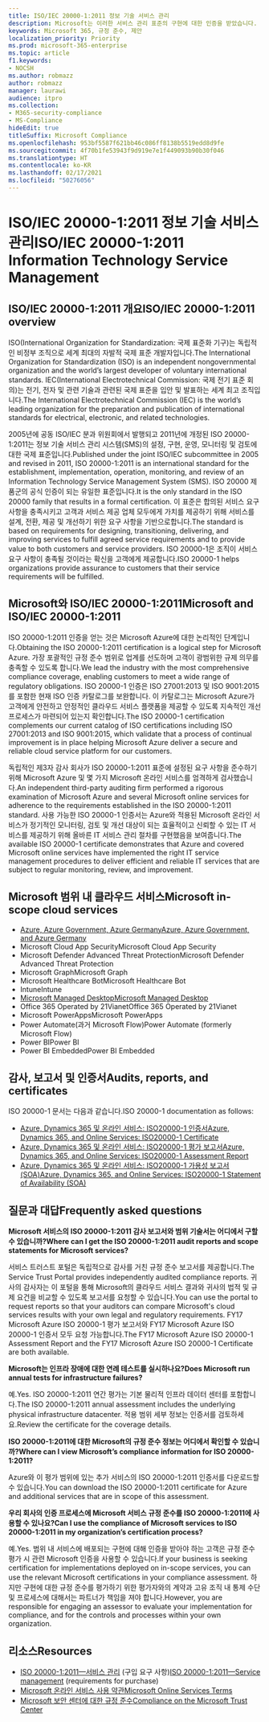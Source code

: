 ```yaml
---
title: ISO/IEC 20000-1:2011 정보 기술 서비스 관리
description: Microsoft는 이러한 서비스 관리 표준의 구현에 대한 인증을 받았습니다.
keywords: Microsoft 365, 규정 준수, 제안
localization_priority: Priority
ms.prod: microsoft-365-enterprise
ms.topic: article
f1.keywords:
- NOCSH
ms.author: robmazz
author: robmazz
manager: laurawi
audience: itpro
ms.collection:
- M365-security-compliance
- MS-Compliance
hideEdit: true
titleSuffix: Microsoft Compliance
ms.openlocfilehash: 953bf5587f621bb46c086ff8138b5519edd8d9fe
ms.sourcegitcommit: 4f70b1fe53943f9d919e7e1f449093b90b30f046
ms.translationtype: HT
ms.contentlocale: ko-KR
ms.lasthandoff: 02/17/2021
ms.locfileid: "50276056"
---
```

# <a name="isoiec-20000-12011-information-technology-service-management"></a><span data-ttu-id="01392-104">ISO/IEC 20000-1:2011 정보 기술 서비스 관리</span><span class="sxs-lookup"><span data-stu-id="01392-104">ISO/IEC 20000-1:2011 Information Technology Service Management</span></span>

## <a name="isoiec-20000-12011-overview"></a><span data-ttu-id="01392-105">ISO/IEC 20000-1:2011 개요</span><span class="sxs-lookup"><span data-stu-id="01392-105">ISO/IEC 20000-1:2011 overview</span></span>

<span data-ttu-id="01392-106">ISO(International Organization for Standardization: 국제 표준화 기구)는 독립적인 비정부 조직으로 세계 최대의 자발적 국제 표준 개발자입니다.</span><span class="sxs-lookup"><span data-stu-id="01392-106">The International Organization for Standardization (ISO) is an independent nongovernmental organization and the world’s largest developer of voluntary international standards.</span></span> <span data-ttu-id="01392-107">IEC(International Electrotechnical Commission: 국제 전기 표준 회의)는 전기, 전자 및 관련 기술과 관련된 국제 표준을 입안 및 발표하는 세계 최고 조직입니다.</span><span class="sxs-lookup"><span data-stu-id="01392-107">The International Electrotechnical Commission (IEC) is the world’s leading organization for the preparation and publication of international standards for electrical, electronic, and related technologies.</span></span>  
  
<span data-ttu-id="01392-108">2005년에 공동 ISO/IEC 분과 위원회에서 발행되고 2011년에 개정된 ISO 20000-1:2011는 정보 기술 서비스 관리 시스템(SMS)의 설정, 구현, 운영, 모니터링 및 검토에 대한 국제 표준입니다.</span><span class="sxs-lookup"><span data-stu-id="01392-108">Published under the joint ISO/IEC subcommittee in 2005 and revised in 2011, ISO 20000-1:2011 is an international standard for the establishment, implementation, operation, monitoring, and review of an Information Technology Service Management System (SMS).</span></span> <span data-ttu-id="01392-109">ISO 20000 제품군의 공식 인증이 되는 유일한 표준입니다.</span><span class="sxs-lookup"><span data-stu-id="01392-109">It is the only standard in the ISO 20000 family that results in a formal certification.</span></span> <span data-ttu-id="01392-110">이 표준은 합의된 서비스 요구 사항을 충족시키고 고객과 서비스 제공 업체 모두에게 가치를 제공하기 위해 서비스를 설계, 전환, 제공 및 개선하기 위한 요구 사항을 기반으로합니다.</span><span class="sxs-lookup"><span data-stu-id="01392-110">The standard is based on requirements for designing, transitioning, delivering, and improving services to fulfill agreed service requirements and to provide value to both customers and service providers.</span></span> <span data-ttu-id="01392-111">ISO 20000-1은 조직이 서비스 요구 사항이 충족될 것이라는 확신을 고객에게 제공합니다.</span><span class="sxs-lookup"><span data-stu-id="01392-111">ISO 20000-1 helps organizations provide assurance to customers that their service requirements will be fulfilled.</span></span>

## <a name="microsoft-and-isoiec-20000-12011"></a><span data-ttu-id="01392-112">Microsoft와 ISO/IEC 20000-1:2011</span><span class="sxs-lookup"><span data-stu-id="01392-112">Microsoft and ISO/IEC 20000-1:2011</span></span>

<span data-ttu-id="01392-113">ISO 20000-1:2011 인증을 얻는 것은 Microsoft Azure에 대한 논리적인 단계입니다.</span><span class="sxs-lookup"><span data-stu-id="01392-113">Obtaining the ISO 20000-1:2011 certification is a logical step for Microsoft Azure.</span></span> <span data-ttu-id="01392-114">가장 포괄적인 규정 준수 범위로 업계를 선도하며 고객이 광범위한 규제 의무를 충족할 수 있도록 합니다.</span><span class="sxs-lookup"><span data-stu-id="01392-114">We lead the industry with the most comprehensive compliance coverage, enabling customers to meet a wide range of regulatory obligations.</span></span> <span data-ttu-id="01392-115">ISO 20000-1 인증은 ISO 27001:2013 및 ISO 9001:2015를 포함한 현재 ISO 인증 카탈로그를 보완합니다. 이 카탈로그는 Microsoft Azure가 고객에게 안전하고 안정적인 클라우드 서비스 플랫폼을 제공할 수 있도록 지속적인 개선 프로세스가 마련되어 있는지 확인합니다.</span><span class="sxs-lookup"><span data-stu-id="01392-115">The ISO 20000-1 certification complements our current catalog of ISO certifications including ISO 27001:2013 and ISO 9001:2015, which validate that a process of continual improvement is in place helping Microsoft Azure deliver a secure and reliable cloud service platform for our customers.</span></span>  
  
<span data-ttu-id="01392-116">독립적인 제3자 감사 회사가 ISO 20000-1:2011 표준에 설정된 요구 사항을 준수하기 위해 Microsoft Azure 및 몇 가지 Microsoft 온라인 서비스를 엄격하게 검사했습니다.</span><span class="sxs-lookup"><span data-stu-id="01392-116">An independent third-party auditing firm performed a rigorous examination of Microsoft Azure and several Microsoft online services for adherence to the requirements established in the ISO 20000-1:2011 standard.</span></span> <span data-ttu-id="01392-117">사용 가능한 ISO 20000-1 인증서는 Azure와 적용된 Microsoft 온라인 서비스가 정기적인 모니터링, 검토 및 개선 대상이 되는 효율적이고 신뢰할 수 있는 IT 서비스를 제공하기 위해 올바른 IT 서비스 관리 절차를 구현했음을 보여줍니다.</span><span class="sxs-lookup"><span data-stu-id="01392-117">The available ISO 20000-1 certificate demonstrates that Azure and covered Microsoft online services have implemented the right IT service management procedures to deliver efficient and reliable IT services that are subject to regular monitoring, review, and improvement.</span></span>

## <a name="microsoft-in-scope-cloud-services"></a><span data-ttu-id="01392-118">Microsoft 범위 내 클라우드 서비스</span><span class="sxs-lookup"><span data-stu-id="01392-118">Microsoft in-scope cloud services</span></span>

- [<span data-ttu-id="01392-119">Azure, Azure Government, Azure Germany</span><span class="sxs-lookup"><span data-stu-id="01392-119">Azure, Azure Government, and Azure Germany</span></span>](https://aka.ms/AzureCompliance)
- <span data-ttu-id="01392-120">Microsoft Cloud App Security</span><span class="sxs-lookup"><span data-stu-id="01392-120">Microsoft Cloud App Security</span></span>
- <span data-ttu-id="01392-121">Microsoft Defender Advanced Threat Protection</span><span class="sxs-lookup"><span data-stu-id="01392-121">Microsoft Defender Advanced Threat Protection</span></span>
- <span data-ttu-id="01392-122">Microsoft Graph</span><span class="sxs-lookup"><span data-stu-id="01392-122">Microsoft Graph</span></span>
- <span data-ttu-id="01392-123">Microsoft Healthcare Bot</span><span class="sxs-lookup"><span data-stu-id="01392-123">Microsoft Healthcare Bot</span></span>
- <span data-ttu-id="01392-124">Intune</span><span class="sxs-lookup"><span data-stu-id="01392-124">Intune</span></span>
- [<span data-ttu-id="01392-125">Microsoft Managed Desktop</span><span class="sxs-lookup"><span data-stu-id="01392-125">Microsoft Managed Desktop</span></span>](/microsoft-365/managed-desktop/intro/compliance)
- <span data-ttu-id="01392-126">Office 365 Operated by 21Vianet</span><span class="sxs-lookup"><span data-stu-id="01392-126">Office 365 Operated by 21Vianet</span></span>
- <span data-ttu-id="01392-127">Microsoft PowerApps</span><span class="sxs-lookup"><span data-stu-id="01392-127">Microsoft PowerApps</span></span>
- <span data-ttu-id="01392-128">Power Automate(과거 Microsoft Flow)</span><span class="sxs-lookup"><span data-stu-id="01392-128">Power Automate (formerly Microsoft Flow)</span></span>
- <span data-ttu-id="01392-129">Power BI</span><span class="sxs-lookup"><span data-stu-id="01392-129">Power BI</span></span>
- <span data-ttu-id="01392-130">Power BI Embedded</span><span class="sxs-lookup"><span data-stu-id="01392-130">Power BI Embedded</span></span>

## <a name="audits-reports-and-certificates"></a><span data-ttu-id="01392-131">감사, 보고서 및 인증서</span><span class="sxs-lookup"><span data-stu-id="01392-131">Audits, reports, and certificates</span></span>

<span data-ttu-id="01392-132">ISO 20000-1 문서는 다음과 같습니다.</span><span class="sxs-lookup"><span data-stu-id="01392-132">ISO 20000-1 documentation as follows:</span></span>

- [<span data-ttu-id="01392-133">Azure, Dynamics 365 및 온라인 서비스: ISO20000-1 인증서</span><span class="sxs-lookup"><span data-stu-id="01392-133">Azure, Dynamics 365, and Online Services: ISO20000-1 Certificate</span></span>](https://aka.ms/azureiso200001cert)
- [<span data-ttu-id="01392-134">Azure, Dynamics 365 및 온라인 서비스: ISO20000-1 평가 보고서</span><span class="sxs-lookup"><span data-stu-id="01392-134">Azure, Dynamics 365, and Online Services: ISO20000-1 Assessment Report</span></span>](https://aka.ms/azureiso200001report)
- [<span data-ttu-id="01392-135">Azure, Dynamics 365 및 온라인 서비스: ISO20000-1 가용성 보고서(SOA)</span><span class="sxs-lookup"><span data-stu-id="01392-135">Azure, Dynamics 365, and Online Services: ISO20000-1 Statement of Availability (SOA)</span></span>](https://aka.ms/azureiso200001soa)

## <a name="frequently-asked-questions"></a><span data-ttu-id="01392-136">질문과 대답</span><span class="sxs-lookup"><span data-stu-id="01392-136">Frequently asked questions</span></span>

<span data-ttu-id="01392-137">**Microsoft 서비스의 ISO 20000-1:2011 감사 보고서와 범위 기술서는 어디에서 구할 수 있습니까?**</span><span class="sxs-lookup"><span data-stu-id="01392-137">**Where can I get the ISO 20000-1:2011 audit reports and scope statements for Microsoft services?**</span></span>

<span data-ttu-id="01392-138">서비스 트러스트 포털은 독립적으로 감사를 거친 규정 준수 보고서를 제공합니다.</span><span class="sxs-lookup"><span data-stu-id="01392-138">The Service Trust Portal provides independently audited compliance reports.</span></span> <span data-ttu-id="01392-139">귀사의 감사자는 이 포털을 통해 Microsoft의 클라우드 서비스 결과와 귀사의 법적 및 규제 요건을 비교할 수 있도록 보고서를 요청할 수 있습니다.</span><span class="sxs-lookup"><span data-stu-id="01392-139">You can use the portal to request reports so that your auditors can compare Microsoft's cloud services results with your own legal and regulatory requirements.</span></span> <span data-ttu-id="01392-140">FY17 Microsoft Azure ISO 20000-1 평가 보고서와 FY17 Microsoft Azure ISO 20000-1 인증서 모두 요청 가능합니다.</span><span class="sxs-lookup"><span data-stu-id="01392-140">The FY17 Microsoft Azure ISO 20000-1 Assessment Report and the FY17 Microsoft Azure ISO 20000-1 Certificate are both available.</span></span>

<span data-ttu-id="01392-141">**Microsoft는 인프라 장애에 대한 연례 테스트를 실시하나요?**</span><span class="sxs-lookup"><span data-stu-id="01392-141">**Does Microsoft run annual tests for infrastructure failures?**</span></span>

<span data-ttu-id="01392-142">예.</span><span class="sxs-lookup"><span data-stu-id="01392-142">Yes.</span></span> <span data-ttu-id="01392-143">ISO 20000-1:2011 연간 평가는 기본 물리적 인프라 데이터 센터를 포함합니다.</span><span class="sxs-lookup"><span data-stu-id="01392-143">The ISO 20000-1:2011 annual assessment includes the underlying physical infrastructure datacenter.</span></span> <span data-ttu-id="01392-144">적용 범위 세부 정보는 인증서를 검토하세요.</span><span class="sxs-lookup"><span data-stu-id="01392-144">Review the certificate for the coverage details.</span></span>

<span data-ttu-id="01392-145">**ISO 20000-1:2011에 대한 Microsoft의 규정 준수 정보는 어디에서 확인할 수 있습니까?**</span><span class="sxs-lookup"><span data-stu-id="01392-145">**Where can I view Microsoft’s compliance information for ISO 20000-1:2011?**</span></span>

<span data-ttu-id="01392-146">Azure와 이 평가 범위에 있는 추가 서비스의 ISO 20000-1:2011 인증서를 다운로드할 수 있습니다.</span><span class="sxs-lookup"><span data-stu-id="01392-146">You can download the ISO 20000-1:2011 certificate for Azure and additional services that are in scope of this assessment.</span></span>

<span data-ttu-id="01392-147">**우리 회사의 인증 프로세스에 Microsoft 서비스 규정 준수를 ISO 20000-1:2011에 사용할 수 있나요?**</span><span class="sxs-lookup"><span data-stu-id="01392-147">**Can I use the compliance of Microsoft services to ISO 20000-1:2011 in my organization’s certification process?**</span></span>

<span data-ttu-id="01392-148">예.</span><span class="sxs-lookup"><span data-stu-id="01392-148">Yes.</span></span> <span data-ttu-id="01392-149">범위 내 서비스에 배포되는 구현에 대해 인증을 받아야 하는 고객은 규정 준수 평가 시 관련 Microsoft 인증을 사용할 수 있습니다.</span><span class="sxs-lookup"><span data-stu-id="01392-149">If your business is seeking certification for implementations deployed on in-scope services, you can use the relevant Microsoft certifications in your compliance assessment.</span></span> <span data-ttu-id="01392-150">하지만 구현에 대한 규정 준수를 평가하기 위한 평가자와의 계약과 고유 조직 내 통제 수단 및 프로세스에 대해서는 파트너가 책임을 져야 합니다.</span><span class="sxs-lookup"><span data-stu-id="01392-150">However, you are responsible for engaging an assessor to evaluate your implementation for compliance, and for the controls and processes within your own organization.</span></span>

## <a name="resources"></a><span data-ttu-id="01392-151">리소스</span><span class="sxs-lookup"><span data-stu-id="01392-151">Resources</span></span>

- <span data-ttu-id="01392-152">[ISO 20000-1:2011—서비스 관리](https://www.iso.org/standard/51986.html) (구입 요구 사항)</span><span class="sxs-lookup"><span data-stu-id="01392-152">[ISO 20000-1:2011—Service management](https://www.iso.org/standard/51986.html) (requirements for purchase)</span></span>
- [<span data-ttu-id="01392-153">Microsoft 온라인 서비스 사용 약관</span><span class="sxs-lookup"><span data-stu-id="01392-153">Microsoft Online Services Terms</span></span>](https://aka.ms/Online-Services-Terms)
- [<span data-ttu-id="01392-154">Microsoft 보안 센터에 대한 규정 준수</span><span class="sxs-lookup"><span data-stu-id="01392-154">Compliance on the Microsoft Trust Center</span></span>](https://www.microsoft.com/trust-center/compliance/compliance-overview)
